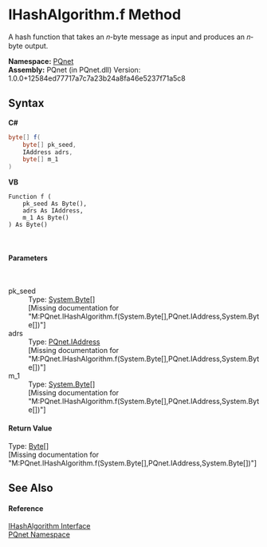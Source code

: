 # IHashAlgorithm.f Method 
 

A hash function that takes an 𝑛-byte message as input and produces an 𝑛-byte output.

**Namespace:**&nbsp;<a href="fc4f881f-e121-9cf0-ed49-65bf6b5a005d.md">PQnet</a><br />**Assembly:**&nbsp;PQnet (in PQnet.dll) Version: 1.0.0+12584ed77717a7c7a23b24a8fa46e5237f71a5c8

## Syntax

**C#**<br />
``` C#
byte[] f(
	byte[] pk_seed,
	IAddress adrs,
	byte[] m_1
)
```

**VB**<br />
``` VB
Function f ( 
	pk_seed As Byte(),
	adrs As IAddress,
	m_1 As Byte()
) As Byte()
```

<br />

#### Parameters
&nbsp;<dl><dt>pk_seed</dt><dd>Type: <a href="https://docs.microsoft.com/dotnet/api/system.byte" target="_blank" rel="noopener noreferrer">System.Byte</a>[]<br />\[Missing <param name="pk_seed"/> documentation for "M:PQnet.IHashAlgorithm.f(System.Byte[],PQnet.IAddress,System.Byte[])"\]</dd><dt>adrs</dt><dd>Type: <a href="0d09dc6c-e06b-a49c-cc7d-919d9f4e2b9d.md">PQnet.IAddress</a><br />\[Missing <param name="adrs"/> documentation for "M:PQnet.IHashAlgorithm.f(System.Byte[],PQnet.IAddress,System.Byte[])"\]</dd><dt>m_1</dt><dd>Type: <a href="https://docs.microsoft.com/dotnet/api/system.byte" target="_blank" rel="noopener noreferrer">System.Byte</a>[]<br />\[Missing <param name="m_1"/> documentation for "M:PQnet.IHashAlgorithm.f(System.Byte[],PQnet.IAddress,System.Byte[])"\]</dd></dl>

#### Return Value
Type: <a href="https://docs.microsoft.com/dotnet/api/system.byte" target="_blank" rel="noopener noreferrer">Byte</a>[]<br />\[Missing <returns> documentation for "M:PQnet.IHashAlgorithm.f(System.Byte[],PQnet.IAddress,System.Byte[])"\]

## See Also


#### Reference
<a href="45b4566a-4b38-408d-b3d5-8cfe474d173b.md">IHashAlgorithm Interface</a><br /><a href="fc4f881f-e121-9cf0-ed49-65bf6b5a005d.md">PQnet Namespace</a><br />